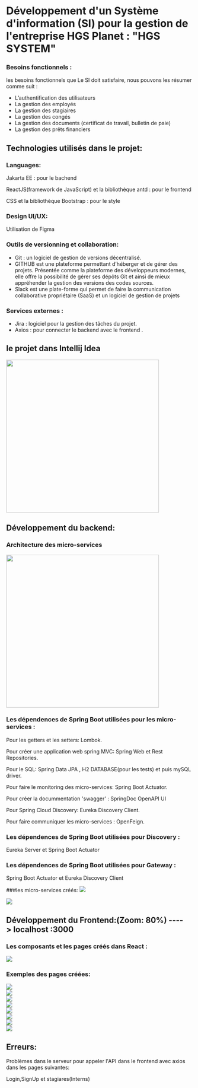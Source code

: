 # Développement d'un Système d'information (SI) pour la gestion de l'entreprise HGS Planet :   "HGS SYSTEM"

### Besoins fonctionnels :
les besoins fonctionnels que Le SI doit satisfaire, nous pouvons les résumer comme suit :
-  L’authentification des utilisateurs
-  La gestion des employés
-  La gestion des stagiaires
-   La gestion des congés
- La gestion des documents (certificat de travail, bulletin de paie)
- La gestion des prêts financiers

<h2>Technologies utilisés dans le projet:</h2>

 ### Languages:
 
  Jakarta EE : pour le bachend 

  ReactJS(framework de JavaScript) et la bibliothèque antd : pour le frontend
  
  CSS et la bibliothèque Bootstrap : pour le style

  ### Design UI/UX:
  
  Utilisation de Figma 

  ### Outils de versionning et collaboration:
  - Git : un logiciel de gestion de versions décentralisé.
  - GITHUB est une plateforme permettant d’héberger et de gérer des projets. 
  Présentée comme la plateforme des développeurs modernes, elle offre la possibilité de gérer ses dépôts Git et ainsi de mieux appréhender la 
gestion des versions des codes sources.
  - Slack est une plate-forme qui permet de faire la communication collaborative propriétaire (SaaS) et un logiciel de gestion de projets

### Services externes :
  - Jira : logiciel pour la gestion des tâches du projet.
  - Axios : pour connecter le backend avec le frontend .

<h2> le projet dans Intellij Idea </h2>
<img  width="412" src="Images/total project.png"> <br>

<h2>Développement du backend:</h2>
<h3>Architecture des micro-services </h3>
<img  width="412" src="Images/11.png"> <br>

### Les dépendences de Spring Boot utilisées pour les micro-services :

Pour les getters et les setters: Lombok.

Pour créer une application web spring MVC: Spring Web et Rest Repositories.

Pour le SQL: Spring Data JPA , H2 DATABASE(pour les tests) et puis mySQL driver. 

Pour faire le monitoring des micro-services: Spring Boot Actuator.

Pour créer la docummentation 'swagger' : SpringDoc OpenAPI UI

Pour Spring Cloud Discovery: Eureka Discovery Client.

Pour faire communiquer les micro-services : OpenFeign.

### Les dépendences de Spring Boot utilisées pour Discovery :
Eureka Server et  Spring Boot Actuator

### Les dépendences de Spring Boot utilisées pour Gateway :
Spring Boot Actuator et Eureka Discovery Client


###les micro-services créés:
<img  src="Images/services.png"> <br>

<img   src="Images/Eureka.png"> <br>

<h2>Développement du Frontend:(Zoom: 80%) ----> localhost :3000 </h2>

### Les composants et les pages créés dans React : 

<img  src="Images/fr.png"> <br>

### Exemples des pages créées: 

<img  src="Images/1.png"> <br>
<img  src="Images/2.png"> <br>
<img  src="Images/3.png"> <br>
<img  src="Images/7.jpg"> <br>
<img  src="Images/4.png"> <br>
<img  src="Images/4.1.png"> <br>
<img  src="Images/5.png"> <br>
<img  src="Images/6.png"> <br>

## Erreurs:

Problèmes dans le serveur pour appeler l'API dans le frontend avec axios dans les pages suivantes:

Login,SignUp et stagiares(Interns) 









